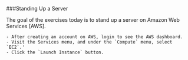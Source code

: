 ###Standing Up a Server

The goal of the exercises today is to stand up a server on Amazon Web Services [AWS]. 


```
- After creating an account on AWS, login to see the AWS dashboard. 
- Visit the Services menu, and under the `Compute` menu, select `EC2`.'
- Click the `Launch Instance` button.
```



